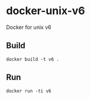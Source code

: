 docker-unix-v6
====================
Docker for unix v6

Build
--------------------

```
docker build -t v6 .
```

Run
--------------------

```
docker run -ti v6
```
